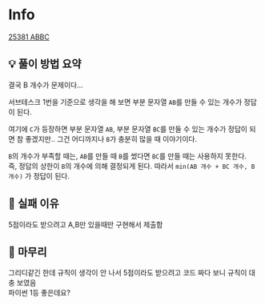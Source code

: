 # Info
[25381 ABBC](https://boj.kr/25381)

## 💡 풀이 방법 요약
결국 B 개수가 문제이다...

서브테스크 1번을 기준으로 생각을 해 보면 부분 문자열 `AB`를 만들 수 있는 개수가 정답이 된다.

여기에 `C`가 등장하면 부분 문자열 `AB`, 부분 문자열 `BC`를 만들 수 있는 개수가 정답이 되면 참 좋겠지만.. 그건 어디까지나 `B`가 충분히 많을 때 이야기이다.

`B`의 개수가 부족할 때는, `AB`를 만들 때 `B`를 썼다면 `BC`를 만들 때는 사용하지 못한다.  
즉, 정답의 상한이 `B`의 개수에 의해 결정되게 된다.
따라서 `min(AB 개수 + BC 개수, B 개수)` 가 정답이 된다.

## 👀 실패 이유
5점이라도 받으려고 A,B만 있을때만 구현해서 제출함

## 🙂 마무리
그리디같긴 한데 규칙이 생각이 안 나서 5점이라도 받으려고 코드 짜다 보니 규칙이 대충 보였음  
파이썬 1등 좋은데요?